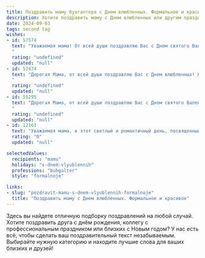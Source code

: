 ```yaml
---
title: Поздравить маму бухгалтера с Днем влюбленных. Формальное и красивое
description: Хотите поздравить маму с Днем влюбленных или другим праздником? Наш ИИ создаст незабываемое поздравление, а вы обязательно выделитесь среди других.  
date: 2024-09-03
tags: second tag
wishes:
- id: 57574
  text: "Уважаемая мама! От всей души поздравляю Вас с Днем святого Валентина! Желаю Вам любви, радости, тепла и душевного благополучия. Пусть Ваша жизнь всегда будет наполнена яркими красками и приятными моментами, а Ваша работа бухгалтера приносит Вам только удовлетворение и успех. С праздником!
  "
  rating: "undefined"
  updated: "null"
- id: 57474
  text: "Дорогая Мама, от всей души поздравляю Вас с Днем влюбленных! Желаю Вам океан любви, радости и счастья! Пусть Ваш профессионализм в бухгалтерском деле всегда будет примером для всех, и пусть ничто не омрачает Вашу прекрасную жизнь.
  "
  rating: "undefined"
  updated: "null"
- id: 55295
  text: "Дорогая Мама, от всей души поздравляю Вас с Днем святого Валентина! Желаю Вам любви, радости, благополучия и всех благ! Пусть Ваша жизнь будет наполнена теплом, заботой и приятными моментами. Пусть Ваш профессионализм как бухгалтера всегда будет востребован и приносит Вам достойное уважение!
  "
  rating: "undefined"
  updated: "null"
- id: 12161
  text: "Уважаемая мама, в этот светлый и романтичный день, посвященный всем влюбленным, я хочу выразить Вам свою искреннюю благодарность за Вашу неутомимую заботу и поддержку. Ваш профессионализм и внимательность в роли бухгалтера всегда были для нас примером и опорой. Пусть в этот День влюбленных Вас окружают только теплые чувства и улыбки, а каждый день приносит Вам радость и удовлетворение от выполненной работы. С праздником, мама!"
  rating: "0"
  updated: "null"

selectedValues:
  recipients: "mamu"
  holidays: "s-dnem-vlyublennih"
  professions: "buhgalter"
  style: "formalnoje"

links:
- slug: "pozdravit-mamu-s-dnem-vlyublennih-formalnoje"
  title: "Поздравить маму с Днем влюбленных. Формальное и красивое"
---
```


Здесь вы найдете отличную подборку поздравлений на любой случай. 
Хотите поздравить друга с днём рождения, коллегу с профессиональным праздником или близких с Новым годом? У нас есть всё, чтобы сделать ваш поздравительный текст незабываемым. Выбирайте нужную категорию и находите лучшие слова для ваших близких и друзей!
